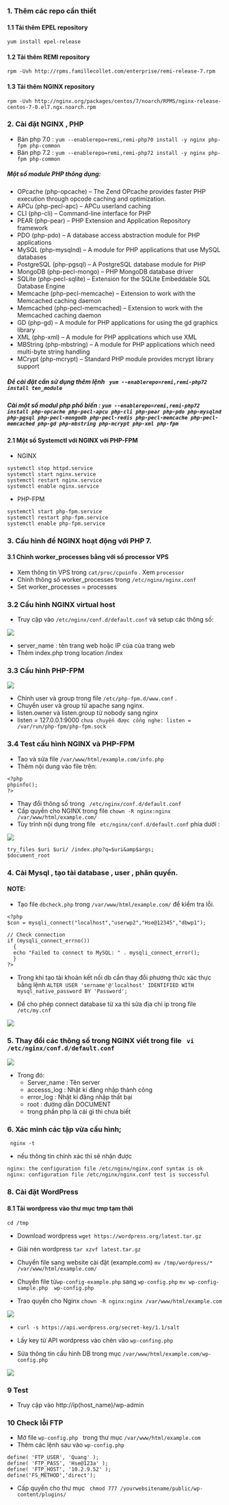 
### 1. Thêm các repo cần thiết
#### 1.1 Tải thêm EPEL repository
` yum install epel-release `

#### 1.2 Tải thêm REMI repository
` rpm -Uvh http://rpms.famillecollet.com/enterprise/remi-release-7.rpm `

#### 1.3 Tải thêm NGINX repository 
` rpm -Uvh http://nginx.org/packages/centos/7/noarch/RPMS/nginx-release-centos-7-0.el7.ngx.noarch.rpm `

### 2. Cài đặt NGINX , PHP
- Bản php 7.0 : ` yum --enablerepo=remi,remi-php70 install -y nginx php-fpm php-common `
- Bản php 7.2 : ` yum --enablerepo=remi,remi-php72 install -y nginx php-fpm php-common `

##### Một số module PHP thông dụng:

- OPcache (php-opcache) – The Zend OPcache provides faster PHP execution through opcode caching and optimization.
- APCu (php-pecl-apc) – APCu userland caching
- CLI (php-cli) – Command-line interface for PHP
- PEAR (php-pear) – PHP Extension and Application Repository framework
- PDO (php-pdo) – A database access abstraction module for PHP applications
- MySQL (php-mysqlnd) – A module for PHP applications that use MySQL databases
- PostgreSQL (php-pgsql) – A PostgreSQL database module for PHP
- MongoDB (php-pecl-mongo) – PHP MongoDB database driver
- SQLite (php-pecl-sqlite) – Extension for the SQLite Embeddable SQL Database Engine
- Memcache (php-pecl-memcache) – Extension to work with the Memcached caching daemon
- Memcached (php-pecl-memcached) – Extension to work with the Memcached caching daemon
- GD (php-gd) – A module for PHP applications for using the gd graphics library
- XML (php-xml) – A module for PHP applications which use XML
- MBString (php-mbstring) – A module for PHP applications which need multi-byte string handling
- MCrypt (php-mcrypt) – Standard PHP module provides mcrypt library support

##### Để cài đặt cần sử dụng thêm lệnh ` yum --enablerepo=remi,remi-php72 install ten_module` 

##### Cài một số modul php phổ biến : ` yum --enablerepo=remi,remi-php72 install php-opcache php-pecl-apcu php-cli php-pear php-pdo php-mysqlnd php-pgsql php-pecl-mongodb php-pecl-redis php-pecl-memcache php-pecl-memcached php-gd php-mbstring php-mcrypt php-xml php-fpm ` 

#### 2.1 Một số Systemctl với NGINX với PHP-FPM
- NGINX 
```
systemctl stop httpd.service
systemctl start nginx.service
systemctl restart nginx.service
systemctl enable nginx.service
```
- PHP-FPM
```
systemctl start php-fpm.service
systemctl restart php-fpm.service
systemctl enable php-fpm.service
```

### 3. Cấu hình để NGINX hoạt động với PHP 7.
#### 3.1 Chỉnh worker_processes bằng với số processor VPS 
- Xem thông tin VPS trong ` cat/proc/cpuinfo ` . Xem ` processor `	
- Chỉnh thông số worker_processes trong ` /etc/nginx/nginx.conf `
- Set worker_processes = processes

### 3.2 Cấu hình NGINX virtual host
- Truy cập vào ` /etc/nginx/conf.d/default.conf ` và setup các thông số:

![](../images/9.png)

- server_name : tên trang web hoặc IP của của trang web
- Thêm index.php trong location /index

### 3.3 Cấu hình PHP-FPM

![](../images/10.png) 

- Chỉnh user và group trong file ` /etc/php-fpm.d/www.conf ` .
- Chuyển user và group từ apache sang nginx.
- listen.owner và listen.group từ nobody sang nginx
- listen = 127.0.0.1:9000  ` chưa chuyển được cổng nghe: listen = /var/run/php-fpm/php-fpm.sock `

### 3.4 Test cấu hình NGINX và PHP-FPM
- Tao và sửa file ` /var/www/html/example.com/info.php `
- Thêm nội dung vào file trên:
```
<?php
phpinfo();
?>
```
- Thay đổi thông số trong ` /etc/nginx/conf.d/default.conf`
- Cấp quyền cho NGINX trong file `chown -R nginx:nginx /var/www/html/example.com/ `
- Tùy trỉnh nội dụng trong file ` etc/nginx/conf.d/default.conf` phía dưới :

![](../images/12.png)

```
try_files $uri $uri/ /index.php?q=$uri&amp$args;
$document_root
```

### 4. Cài Mysql , tạo tài database , user , phân quyền.
#### NOTE:
- Tạo file ` dbcheck.php ` trong ` /var/www/html/example.com/ ` để kiểm tra lỗi.

```
<?php
$con = mysqli_connect("localhost","userwp2","Hse@12345","dbwp1");
 
// Check connection
if (mysqli_connect_errno())
  {
  echo "Failed to connect to MySQL: " . mysqli_connect_error();
  }
?>

```
- Trong khi tạo tài khoản kết nối db cần thay đổi phương thức xác thực bằng lệnh 
` ALTER USER 'sername'@'localhost' IDENTIFIED WITH mysql_native_password BY 'Password'; `

 - Để cho phép connect database từ xa thì sửa địa chỉ ip trong file `/etc/my.cnf`
 
 ![](../images/15.png)
 


### 5. Thay đổi các thông số trong NGINX viết trong file ` vi /etc/nginx/conf.d/default.conf`


![](../images/12.png)




- Trong đó:
	- Server_name : Tên server
	- accesss_log : Nhật kí đăng nhập thành công
	- error_log : Nhật kí đăng nhập thất bại
	- root : đường dẫn DOCUMENT
	- trong phần php là cái gì thì chưa biết
### 6. Xác minh các tập vừa cấu hình;
` nginx -t`
- nếu thông tin chính xác thì sẽ nhận được 
```
nginx: the configuration file /etc/nginx/nginx.conf syntax is ok
nginx: configuration file /etc/nginx/nginx.conf test is successful
```

### 8. Cài đặt WordPress
#### 8.1 Tải wordpress vào thư mục tmp tạm thời

` cd /tmp ` 

- Download wordpress 
` wget https://wordpress.org/latest.tar.gz `

- Giải nén wordpress
` tar xzvf latest.tar.gz `

- Chuyển file sang website cài đặt (example.com)
` mv /tmp/wordpress/* /var/www/html/example.com/ `



- Chuyển file từ` wp-config-example.php `  sang ` wp-config.php `
` mv wp-config-sample.php  wp-config.php `

- Trao quyền cho Nginx
` chown -R nginx:nginx /var/www/html/example.com `


![](../images/13.png)


- ` curl -s https://api.wordpress.org/secret-key/1.1/salt `

- Lấy key từ API wordpress vào chèn vào ` wp-confing.php ` 


- Sửa thông tin cấu hình DB trong mục ` /var/www/html/example.com/wp-config.php `

![](../images/14.png)





### 9 Test
- Truy cập vào http://ip(host_name)/wp-admin

### 10 Check lỗi FTP

- Mở file `wp-config.php ` trong thư mục ` /var/www/html/example.com `
- Thêm các lệnh sau vào `wp-config.php`
```
define( 'FTP_USER', 'Quang' );
define( 'FTP_PASS', 'Hse@123a' );
define( 'FTP_HOST', '10.2.9.52' );
define('FS_METHOD','direct');

```
- Cấp quyền cho thư mục ` chmod 777 /yourwebsitename/public/wp-content/plugins/`



